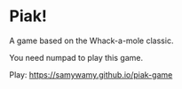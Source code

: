 # Piak!

 A game based on the Whack-a-mole classic.
 
 You need numpad to play this game.
 
 Play: https://samywamy.github.io/piak-game

